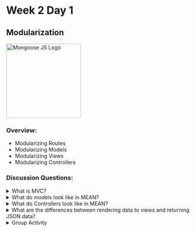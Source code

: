 # Week 2 Day 1

## Modularization

<img src="https://coursework.vschool.io/content/images/2015/11/mongoosejs.png" alt="Mongoose JS Logo" width="200px">

### Overview:

* Modularizing Routes
* Modularizing Models
* Modularizing Views
* Modularizing Controllers

### Discussion Questions:

<details>
	<summary>What is MVC?</summary>

	MVC stands for Model, View and Controller. Its a standard used by Web Developers to distinguish and separate out core parts of our applications. Up to this point, we've been cramming all of our code into one big server.js file. We're going to be adapting the MVC standard today.
</details>

<details>
	<summary>What do models look like in MEAN?</summary>

	Our models are our "collections" in MongoDB. They are created for us in MongoDB automatically via mongoose when we define them using: <code>new mongoose.Schema()</code> and naming our collection using: <code>mongoose.model()</code>

	Example "User.js" model:

	```javascript

		// Require mongoose

		let mongoose = require('mongoose');

		// Name our model "User" and define it using mongoose.Schema()

		mongoose.model('User',new mongoose.Schema({
			name:{type:String,required:true,minlength:1,maxlength:255},
			email:{type:String,required:true,minlength:1,maxlength:255},
			password:{type:String,required:true,minlength:1,maxlength:255},
		}));

	```
</details>

<details>
	<summary>What do Controllers look like in MEAN?</summary>

	Our Controllers are the logic of our application that state what should happen when our client's visit routes. Our controllers will manipulate one of our "models" via CRUD methods. In this case, our recently created "User" model.

	Example "UserController.js" controller:

	```javascript
		
		// Import our User model that we created above.

		let User = require("mongoose").model("User");

		class UserController{
			// Retrieves all users and renders them to our "users.ejs":

			all(req,res){
				User.find({},(err,users)=>{
					if(err){
						res.render("users");
					}else{
						res.render("users",{users:users});
					}
				})
			}

			// A post route for creating a new user:

			create(req,res){
				let user = new User(req.body);

				user.save((err)=>{
					if(err){
						res.render("users",{errors:user.errors});
					}else{
						res.redirect("/users");
					}
				})
			}

			// A post route for updating an existing user:

			update(req,res){
				User.findOne({_id:req.body._id},(err,user)=>{
					user.name=req.body.name;
					user.email=req.body.email;
					user.password=req.body.password;

					user.save((err)=>{
						if(err){
							res.redirect("/users/"+user._id);
						}else{
							res.redirect("/users");
						}
					});
				})
			}

			// A get route for finding and displaying one particular user.

			findById(req,res){
				User.findOne({_id:req.params.id},(err,user)=>{
					if(err){
						res.redirect("/users");
					}else{
						res.render("user",{user:user});
					}
				});
			}

			// A post route for deleting a user by Id.

			destroy(req,res){
				User.remove({_id:req.params.id},(err)=>{
					res.redirect("/users");
				});
			}
		}

		// Export our class, so we can use it in other files.

		module.exports = new UserController();

	```
</details>

<details>
	<summary>What are the differences between rendering data to views and returning JSON data?</summary>

	The most important difference is that we won't be retrieving data from our database and then rendering it to a page to be sent out to clients. We will simply be returning JSON data from the routes we define instead. This means that any routes we navigate to will be JSON data that any front-end framework or API can use to display on their own web page.

	This will tremendously reduce the load our server will take, since it doesn't have to render any data, but rather give it back to client's so that they can display however they choose. In doing this, we've essentially turned our server into an A.P.I
</details>

<details>
	<summary>Group Activity</summary>

	Collaborate into groups of 3 or 4, discussing how you can break down your application into smaller parts. Take a look at the github "modular" example to see how you might do this.

	Create one model, one controller and one view that retrieves and displays all of your model and lets you create instances of that model.  
</details>